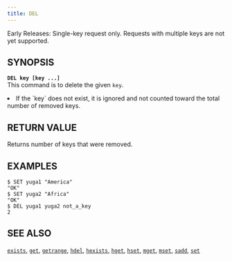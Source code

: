 ```yaml
---
title: DEL
---
```

Early Releases: Single-key request only. Requests with multiple keys are not yet supported.

## SYNOPSIS
<b>`DEL key [key ...]`</b><br>
This command is to delete the given `key`.

<li>If the `key` does not exist, it is ignored and not counted toward the total number of removed keys.</li>

## RETURN VALUE
Returns number of keys that were removed.

## EXAMPLES
```
$ SET yuga1 "America"
"OK"
$ SET yuga2 "Africa"
"OK"
$ DEL yuga1 yuga2 not_a_key
2
```

## SEE ALSO
[`exists`](../exists/), [`get`](../get/), [`getrange`](../getrange/), [`hdel`](../hdel/), [`hexists`](../hexists/), [`hget`](../hget/), [`hset`](../hset/), [`mget`](../mget/), [`mset`](../mset/), [`sadd`](../sadd/), [`set`](../set/)
